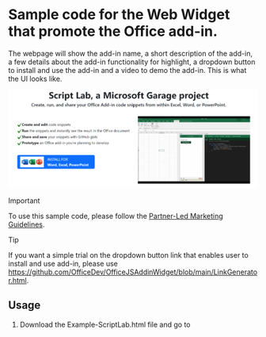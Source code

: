 # Sample code for the Web Widget that promote the Office add-in.

The webpage will show the add-in name, a short description of the add-in, a few details about the add-in functionality for highlight, a dropdown button to install and use the add-in and a video to demo the add-in. This is what the UI looks like.

<img alt="DemoUI.png" src="https://github.com/OfficeDev/OfficeJSAddinWidget/blob/main/Example-ScriptLab-DemoUI.png">

> [!IMPORTANT]  
> To use this sample code, please follow the [Partner-Led Marketing Guidelines](https://nam06.safelinks.protection.outlook.com/?url=https%3A%2F%2Fforms.office.com%2Fpages%2Fresponsepage.aspx%3Fid%3Dv4j5cvGGr0GRqy180BHbR9SZm6iKPzNJvudw-PPFJydUNFZOMTJVWlVaOTRHQVQ5RENQMUEwWVdaMC4u&data=05%7C02%7Camha%40microsoft.com%7C65489391094a4ceb72fe08dc488e5159%7C72f988bf86f141af91ab2d7cd011db47%7C1%7C0%7C638465023522998462%7CUnknown%7CTWFpbGZsb3d8eyJWIjoiMC4wLjAwMDAiLCJQIjoiV2luMzIiLCJBTiI6Ik1haWwiLCJXVCI6Mn0%3D%7C0%7C%7C%7C&sdata=vVQh3Binli51i8S8T81j%2F4b9%2F0OtDfXYUj1q2HWug1g%3D&reserved=0).

> [!TIP]
> If you want a simple trial on the dropdown button link that enables user to install and use add-in, please use https://github.com/OfficeDev/OfficeJSAddinWidget/blob/main/LinkGenerator.html.

## Usage

1. Download the Example-ScriptLab.html file and go to <script> at line 55.

2. Config the paramenters under "Paramenters that need to config" part.<br>
	a. <strong>addinId</strong><br>
		This is the unique add-in ID. You can get the correct value by following below steps.<br>
		&emsp;1) Go to https://appsource.microsoft.com/en-US/ from your browser.<br>
		&emsp;2) Input your Office add-in name in the search bar on top center of AppSource homepage.<br>
		&emsp;3) Click your add-in in the seach results.<br>
		&emsp;4) The add-in information page will be automatically displayed in current tab.<br>
		&emsp;5) The add-in ID is in the URL.<br>
   For example, if the URL is https://appsource.microsoft.com/en-US/product/office/WA104380862?tab=Overview, then "WA104380862" is the add-in ID that you should input for this parameter in sample code.
		
	b. <strong>addinName</strong><br>
		This is the add-in name. You can get the correct value by following below steps.<br>
		&emsp;1) Go to the webpage in 2.a.4).<br>
		&emsp;2) The add-in name is displayed as the title on right of the add-in icon.<br>
   For example, if the webpage is https://appsource.microsoft.com/en-US/product/office/WA104380862?tab=Overview, then "Script Lab, a Microsoft Garage project" is the add-in ID that you should input for this parameter in sample code.
		
	c. <strong>wordOnlineSupported, excelOnlineSupported, powerpointOnlineSupported, desktopSupported</strong><br>
		This is the Office products that this add-in supports. You can get the correct value by following below steps.<br>
		&emsp;1) Go to the webpage in 2.a.4).<br>
		&emsp;2) Click "details + support" tab on the webpage.<br>
		&emsp;3) Scroll down to "Products supported" section.<br>
			&emsp;&emsp;- If "Word on the web" is in the list, then set wordOnlineSupported to true. Otherwise, set it to false.<br>
			&emsp;&emsp;- If "Excel on the web" is in the list, then set excelOnlineSupported to true. Otherwise, set it to false.<br>
			&emsp;&emsp;- If "PowerPoint on the web" is in the list, then set powerpointOnlineSupported to true. Otherwise, set it to false.<br>
			&emsp;&emsp;- If any item contains "Windows" or "Mac", then set desktopSupported to true. Otherwise, set it to false.<br>
			
	d. <strong>addinShortDescription</strong><br>
		This is the short description for the add-in which is displayed on the webpage. Please customize it as you need. 
		
	e. <strong>addinDetails</strong><br>
		This is for descriptions about the add-in functionalities displayed on the webpage. It is implemented as 2D Array. Each row is one piece of description. The first column is the highlighted text for summary of current description, and the second column is for more explanation for currect description. Please customize the text as you need.
		
   Note: It is free for you to add/remove the row count to display more/less descriptions. But if you prefer to not use 2D Array, please also update the for Loop in setContent() which is located at line 95 to line 103. 
		
	f. <strong>demoVideoID</strong><br>
		This is the ID for the youtube video that display on the webpage. Please follow below step to get it.<br>
		&emsp;1) Open your youtube video in browser.<br>
   		&emsp;2) In the tab URL, the value for "v" parameter is the video ID.<br>
   	For example, if the youtube video URL is "https://www.youtube.com/watch?v=yt6os8zPUKc", then the video ID is "yt6os8zPUKc".
		
4. Save the html file and open by browser. Verify the UI and dropdown links works for your scenario.

5. Make any additional changes to the sample code as you need, and integrete it into your website.

## Special Notice

The project is currently for experiment and test only. 

The deeplink for the dropdown button is possible to change in the future when needed. In the case it changes, any user of this sample code may need to update your code.

The deeplink can successfully open an Office document with your add-in and the end users can use your add-in for below scenarios only.

1. The add-in is public published, so that it can be found from Office AppSource https://appsource.microsoft.com/.

2. The Office store is enabled for the end user.




## Contributing

This project welcomes contributions and suggestions.  Most contributions require you to agree to a
Contributor License Agreement (CLA) declaring that you have the right to, and actually do, grant us
the rights to use your contribution. For details, visit https://cla.opensource.microsoft.com.

When you submit a pull request, a CLA bot will automatically determine whether you need to provide
a CLA and decorate the PR appropriately (e.g., status check, comment). Simply follow the instructions
provided by the bot. You will only need to do this once across all repos using our CLA.

This project has adopted the [Microsoft Open Source Code of Conduct](https://opensource.microsoft.com/codeofconduct/).
For more information see the [Code of Conduct FAQ](https://opensource.microsoft.com/codeofconduct/faq/) or
contact [opencode@microsoft.com](mailto:opencode@microsoft.com) with any additional questions or comments.

## Trademarks

This project may contain trademarks or logos for projects, products, or services. Authorized use of Microsoft 
trademarks or logos is subject to and must follow 
[Microsoft's Trademark & Brand Guidelines](https://www.microsoft.com/en-us/legal/intellectualproperty/trademarks/usage/general).
Use of Microsoft trademarks or logos in modified versions of this project must not cause confusion or imply Microsoft sponsorship.
Any use of third-party trademarks or logos are subject to those third-party's policies.
